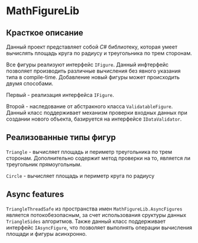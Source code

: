 # MathFigureLib

## Красткое описание

Данный проект представляет собой *C#* библиотеку, которая умеет вычислять площадь круга по радиусу и треугольника по трем сторонам.

Все фигуры реализуют интерфейс <code>IFigure</code>. Данный инфтерфейс позволяет производить различные вычисления без явного указания типа в compile-time. Добавление новый фигуры может происходить двумя способами.
 
 Первый - реализация интерфейса <code>IFigure</code>.
 
 Второй - наследование от абстракного класса <code>ValidatableFigure<T></code>. Данный класс поддерживает механизм проверки входных данных при создании нового объекта, базируется на интерфейсе <code>IDataValidator<T></code>.

## Реализованные типы фигур
  <code>Triangle</code> - вычисляет площадь и периметр треугольника по трем сторонам. Дополнительно содержит метод проверки на то, является ли треугольник прямоугольным.
 
  <code>Circle</code> - вычисляет площадь и периметр круга по радиусу

## Async features
<code>TriangleThreadSafe</code> из пространства имен <code>MathFigureLib.AsyncFigures</code> является потокобезопасным, за счет использования сруктуры данных <code>TriangleSides</code> алгоритмов. Также данный класс поддерживает интерфейс <code>IAsyncFigure</code>, что позволяет выполнять операции вычисления площади и фигуры асинхронно.
